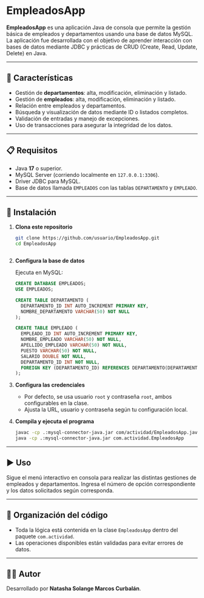 # EmpleadosApp

**EmpleadosApp** es una aplicación Java de consola que permite la gestión básica de empleados y departamentos usando una base de datos MySQL. La aplicación fue desarrollada con el objetivo de aprender interacción con bases de datos mediante JDBC y prácticas de CRUD (Create, Read, Update, Delete) en Java.

---

## 🚀 Características

- Gestión de **departamentos**: alta, modificación, eliminación y listado.
- Gestión de **empleados**: alta, modificación, eliminación y listado.
- Relación entre empleados y departamentos.
- Búsqueda y visualización de datos mediante ID o listados completos.
- Validación de entradas y manejo de excepciones.
- Uso de transacciones para asegurar la integridad de los datos.

---

## 📋 Requisitos

- Java **17** o superior.
- MySQL Server (corriendo localmente en `127.0.0.1:3306`).
- Driver JDBC para MySQL.
- Base de datos llamada `EMPLEADOS` con las tablas `DEPARTAMENTO` y `EMPLEADO`.

---

## 🔧 Instalación

1. **Clona este repositorio**

   ```bash
   git clone https://github.com/usuario/EmpleadosApp.git
   cd EmpleadosApp
````
````
2. **Configura la base de datos**

   Ejecuta en MySQL:

   ```sql
   CREATE DATABASE EMPLEADOS;
   USE EMPLEADOS;

   CREATE TABLE DEPARTAMENTO (
     DEPARTAMENTO_ID INT AUTO_INCREMENT PRIMARY KEY,
     NOMBRE_DEPARTAMENTO VARCHAR(50) NOT NULL
   );

   CREATE TABLE EMPLEADO (
     EMPLEADO_ID INT AUTO_INCREMENT PRIMARY KEY,
     NOMBRE_EMPLEADO VARCHAR(50) NOT NULL,
     APELLIDO_EMPLEADO VARCHAR(50) NOT NULL,
     PUESTO VARCHAR(50) NOT NULL,
     SALARIO DOUBLE NOT NULL,
     DEPARTAMENTO_ID INT NOT NULL,
     FOREIGN KEY (DEPARTAMENTO_ID) REFERENCES DEPARTAMENTO(DEPARTAMENTO_ID)
   );
   ```

3. **Configura las credenciales**

   * Por defecto, se usa usuario `root` y contraseña `root`, ambos configurables en la clase.
   * Ajusta la URL, usuario y contraseña según tu configuración local.

4. **Compila y ejecuta el programa**

   ```bash
   javac -cp .:mysql-connector-java.jar com/actividad/EmpleadosApp.java
   java -cp .:mysql-connector-java.jar com.actividad.EmpleadosApp
   ```

---

## ▶️ Uso

Sigue el menú interactivo en consola para realizar las distintas gestiones de empleados y departamentos.
Ingresa el número de opción correspondiente y los datos solicitados según corresponda.

---

## 📂 Organización del código

* Toda la lógica está contenida en la clase `EmpleadosApp` dentro del paquete `com.actividad`.
* Las operaciones disponibles están validadas para evitar errores de datos.

---

## 👩‍💻 Autor

Desarrollado por **Natasha Solange Marcos Curbalán**.
